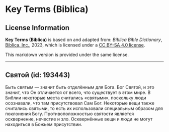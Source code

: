# Key Terms (Biblica)

## License Information

**Key Terms (Biblica)** is based on and adapted from: _Biblica Bible Dictionary_, [Biblica, Inc.](https://www.biblica.com/), 2023, which is licensed under a [CC BY-SA 4.0 license](https://creativecommons.org/licenses/by-sa/4.0/legalcode.en).

This markdown version is provided under the same license.



--------------------------------

## Святой (id: 193443)

Быть святым — значит быть отделённым для Бога. Бог Святой, и это значит, что Он отличается от всего, что существует в этом мире. В Библии некоторые места считались «святыми», поскольку люди осознавали, что там присутствовал Сам Бог. Некоторые вещи также считались святыми, то есть их использовали специальным образом для поклонения Богу. Противоположностью святости является осквернение, нечестие и зло. Осквернённые вещи и люди не могут находиться в Божьем присутствии. 


